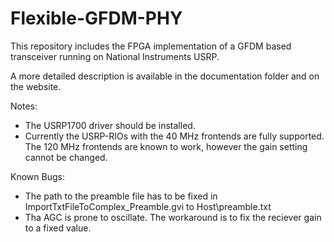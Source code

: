 # Flexible-GFDM-PHY
This repository includes the FPGA implementation of a GFDM based transceiver running on National Instruments USRP.

A more detailed description is available in the documentation folder and on the website.

Notes:
- The USRP1700 driver should be installed.
- Currently the USRP-RIOs with the 40 MHz frontends are fully supported. The 120 MHz frontends are known to work, however the gain setting cannot be changed.

Known Bugs:
- The path to the preamble file has to be fixed in ImportTxtFileToComplex_Preamble.gvi to Host\preamble.txt
- Tha AGC is prone to oscillate. The workaround is to fix the reciever gain to a fixed value.

